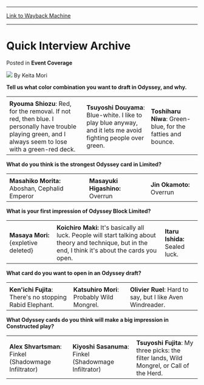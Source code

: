 
---
[Link to Wayback Machine](https://web.archive.org/web/20170818221553/http://magic.wizards.com/en/articles/archive/event-coverage/quick-interview-archive-2000-01-01-0)

[_metadata_:author]:- "Keita Mori"
[_metadata_:description]:- "Tell us what color combination you want to draft in Odyssey, and why."
[_metadata_:generator]:- "Drupal 7 (http://drupal.org)"
[_metadata_:node]:- "742996"
[_metadata_:publish_date]:- "2000-01-01"
[_metadata_:source]:- "div-main-content"
[_metadata_:title]:- "Quick Interview Archive"
[_metadata_:wayback_capture_timestamp]:- "2017-08-18 22:15:53"
[_metadata_:wayback_raw_url]:- "https://web.archive.org/web/20170818221553id_/http://magic.wizards.com/en/articles/archive/event-coverage/quick-interview-archive-2000-01-01-0"
[_metadata_:wayback_url]:- "http://magic.wizards.com/en/articles/archive/event-coverage/quick-interview-archive-2000-01-01-0"
---


Quick Interview Archive
=======================



 Posted in **Event Coverage**







![](https://web.archive.org/web/20180108124038im_/https://magic.wizards.com/sites/mtg/files/styles/auth_small/public/images/person/authorpic_KeitaMori.jpg?itok=hYS1wiYn)
By Keita Mori











**Tell us what color combination you want to draft in Odyssey, and why.**




|  |  |  |
| --- | --- | --- |
|  |  |  |
| **Ryouma Shiozu**: Red, for the removal. If not red, then blue. I personally have trouble playing green, and I always seem to lose with a green-red deck. | **Tsuyoshi Douyama**: Blue-white. I like to play blue anyway, and it lets me avoid fighting people over green. | **Toshiharu Niwa**: Green-blue, for the fatties and bounce. |

**What do you think is the strongest Odyssey card in Limited?**




|  |  |  |
| --- | --- | --- |
|  |  |  |
| **Masahiko Morita:** Aboshan, Cephalid Emperor | **Masayuki Higashino:** Overrun | **Jin Okamoto:** Overrun |

**What is your first impression of Odyssey Block Limited?**




|  |  |  |
| --- | --- | --- |
|  |  |  |
| **Masaya Mori:** {expletive deleted} | **Koichiro Maki:** It's basically all luck. People will start talking about theory and technique, but in the end, I think it's about the cards you open. | **Itaru Ishida:** Sealed luck. |

**What card do you want to open in an Odyssey draft?**




|  |  |  |
| --- | --- | --- |
|  |  |  |
| **Ken'ichi Fujita**: There's no stopping Rabid Elephant. | **Katsuhiro Mori**: Probably Wild Mongrel. | **Olivier Ruel**: Hard to say, but I like Aven Windreader. |

**What Odyssey cards do you think will make a big impression in Constructed play?**




|  |  |  |
| --- | --- | --- |
|  |  |  |
| **Alex Shvartsman**: Finkel (Shadowmage Infiltrator) | **Kiyoshi Sasanuma**: Finkel (Shadowmage Infiltrator) | **Tsuyoshi Fujita**: My three picks: the filter lands, Wild Mongrel, or Call of the Herd. |







